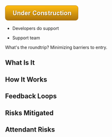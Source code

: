 ![Under Construction](/images/state/uc.png)



- Developers do support

- Support team

What's the roundtrip? Minimizing barriers to entry.

## What Is It




## How It Works




## Feedback Loops


## Risks Mitigated




## Attendant Risks